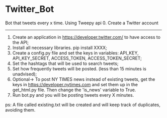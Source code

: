 # Twitter_Bot
Bot that tweets every x time. Using Tweepy api
0. Create a Twitter account

----------------------------

1. Create an application in https://developer.twitter.com/ to have access to the API;
2. Install all necessary libraries. pip install XXXX;
3. Create a config.py file and set the keys in variables: API_KEY, API_KEY_SECRET, ACCESS_TOKEN, ACCESS_TOKEN_SECRET;
4. Set the hashtags that will be used to search tweets;
5. Set how frequently tweets will be posted. (less than 15 minutes is unadvised);
6. Optional-> To post NY TIMES news instead of existing tweets, get the keys in https://developer.nytimes.com and set them up in the get_html.py file. Then change the 'is_news' variable to True.
7. Run bot.py and you will be posting tweets every X minutes.

ps: A file called existing.txt will be created and will keep track of duplicates, avoiding them.

